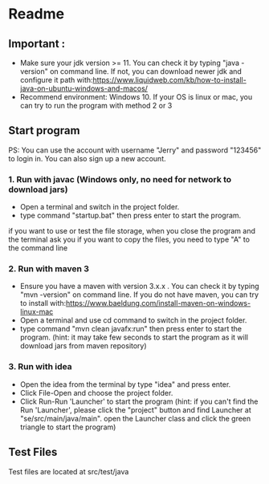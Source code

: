 # Readme
## Important : 
- Make sure your jdk version >= 11. You can check it by typing "java -version" on command line. 
If not, you can download newer jdk and configure it path with:https://www.liquidweb.com/kb/how-to-install-java-on-ubuntu-windows-and-macos/
- Recommend environment: Windows 10. If your OS is linux or mac, you can try to run the program with method 2 or 3
## Start program
PS: You can use the account with username "Jerry" and password "123456" to login in. You can also sign up a new account.
### 1. Run with javac (__Windows only__, no need for network to download jars)
- Open a terminal and switch in the project folder.
- type command "startup.bat" then press enter to start the program.

if you want to use or test the file storage, when you close the program and the terminal ask you if you want to copy the files, you need to type "A" to the command line 

### 2. Run with maven 3 
- Ensure you have a maven with version 3.x.x . You can check it by typing "mvn -version" on command line.
If you do not have maven, you can try to install with:https://www.baeldung.com/install-maven-on-windows-linux-mac
- Open a terminal and use cd command to switch in the project folder.
- type command "mvn clean javafx:run" then press enter to start the program. (hint: it may take few seconds to start the program as it will download jars from maven repository)

### 3. Run with idea
- Open the idea from the terminal by type "idea" and press enter.
- Click File-Open and choose the project folder.
- Click Run-Run 'Launcher' to start the program (hint: if you can't find the Run 'Launcher', please click the "project" button and find Launcher at "se/src/main/java/main". open the Launcher class and click the green triangle to start the program)
## Test Files
Test files are located at src/test/java
